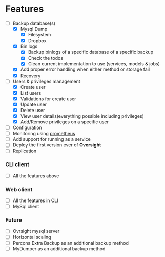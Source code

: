# Features
- [ ] Backup database(s)
  - [x] Mysql Dump
    - [x] Filesystem
    - [x] Dropbox
  - [x] Bin logs
    - [x] Backup binlogs of a specific database of a specific backup
    - [x] Check the todos
    - [x] Clean current implementation to use (services, models & jobs)
  - [x] Add proper error handling when either method or storage fail
  - [x] Recovery
- [ ] Users & privileges management
  - [x] Create user
  - [x] List users
  - [x] Validations for create user
  - [x] Update user
  - [x] Delete user
  - [x] View user details(everything possible including privileges)
  - [x] Add/Remove privileges on a specific user
- [ ] Configuration
- [ ] Monitoring using [prometheus](https://prometheus.io/)
- [ ] Add support for running as a service
- [ ] Deploy the first version ever of **Oversight**
- [ ] Replication

### CLI client
- [ ] All the features above

### Web client
- [ ] All the features in CLI
- [ ] MySql client

### Future
- [ ] Ovrsight mysql server <!-- Creating an ovrsight managed Mysql database server from scratch -->
- [ ] Horizontal scaling
- [ ] Percona Extra Backup as an additional backup method
- [ ] MyDumper as an additional backup method